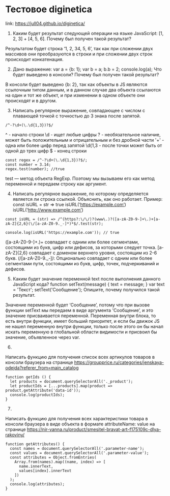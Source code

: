 # Тестовое diginetica

link: https://jull04.github.io/diginetica/

1. Каким будет результат следующей операции на языке JavaScript: [1, 2, 3] + [4, 5, 6]. Почему был получен такой результат?

Результатом будет строка ‘1, 2, 34, 5, 6’, так как при сложении двух массивов они преобразуются в строки и при сложении двух строк происходит конкатенация.

2. Дано выражение:
var a = {b: 1};
var b = a;
b.b = 2;
console.log(a);
Что будет выведено в консоли? Почему был получен такой результат?

В консоли будет выведено {b: 2}, так как объекты в JS являются ссылочным типом  данным,  и в данном случае два объекта ссылаются на один и тот же объект, и при изменении в одном объекте они происходят и в другом.

3. Написать регулярное выражение, совпадающее с числом с плавающей точкой с точностью до 3 знака после запятой.

```
/^-?\d+(\.\d{1,3})?$/
```

^ - начало строки
\d - ищет любые цифры
? - необязательное наличие, может быть положительным и отрицательным и без дробной части
'+' - одна или более цифр перед запятой
\d{1,3 - после точки может быть от одной до трех цифр
$ - конец строки

```
const regex = /^-?\d+(\.\d{1,3})?$/;
const number = 3.14;
regex.test(number); //true
```

test — метод объекта RegExp. Поэтому мы вызываем его
как метод переменной и передаем строку как аргумент.

4. Написать регулярное выражение, по которому определяется является ли строка ссылкой. Объяснить, как оно работает.
Пример:
const isURL = str => true
isURL(‘https://example.com’)
isURL(‘http://www.example.com’)

```
const isURL = (str) => /^(https?:\/\/)?(www\.)?([a-zA-Z0-9-]+\.)+[a-zA-Z]{2,6}(\/[a-zA-Z0-9._-]*)*$/.test(str);

console.log(isURL('https://example.com')); // true
```

([a-zA-Z0-9-]+\.)+  совпадает с одним или более сегментами, состоящими из букв, цифр или дефисов, за которыми следует точка.
[a-zA-Z]{2,6}  совпадает с доменом верхнего уровня, состоящим из 2-6 букв.
(\/[a-zA-Z0-9._-]*)*: Опционально совпадает с одним или более сегментами пути, состоящими из букв, цифр, точек, подчеркиваний и дефисов.

5. Каким будет значение переменной text после выполнения данного JavaScript кода?
function setText(message) {
text = message;
 }
 var text = 'Текст';
 setText('Сообщение');
Опишите, почему получился такой результат.

Значение переменной будет ‘Сообщение’, потому  что при вызове функции setText мы передаем в виде аргумента 'Сообщение’, и это значение присваивается переменной. Переменная внутри блока, то есть внутри функции, имеет больший приоритет,  и если бы движок JS не нашел переменную внутри функции, только после этого он бы начал искать переменную в глобальной области видимости и присвоил бы значение, объявленное через var.

6.
Написать функцию для получения список всех артикулов товаров в консоли браузера на странице https://groupprice.ru/categories/jenskaya-odejda?referer_from=main_catalog

```
function getIds () {
  let products = document.querySelectorAll('._product');
  let productIds = [...products].map(product => product.getAttribute('data-id'));
  console.log(productIds);
}
```

7.
Написать функцию для получения всех характеристики товара в консоли браузера в виде объекта в формате attributeName: value на странице https://nir-vanna.ru/product/smesitel-bravat-art-f175109c-dlya-rakoviny/

```
function getAttributes() {
  const names = document.querySelectorAll('.parameter-name');
  const values = document.querySelectorAll('.parameter-value');
  const attributes = Object.fromEntries(
    Array.from(names).map((name, index) => [
      name.innerText,
      values[index].innerText
    ])
  );
  console.log(attributes);
}
```
